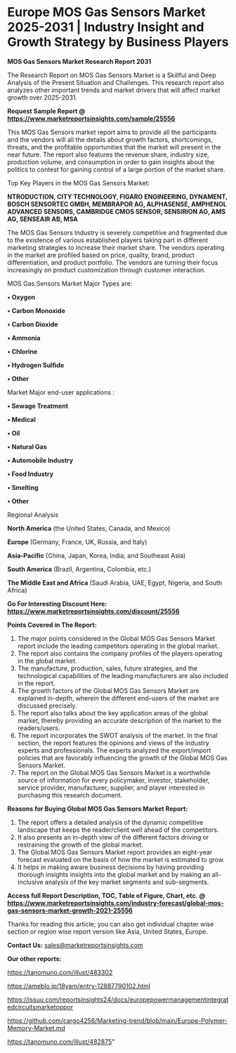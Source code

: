 # Europe MOS Gas Sensors Market 2025-2031 | Industry Insight and Growth Strategy by Business Players

<strong>MOS Gas Sensors Market Research Report 2031</strong>

The Research Report on MOS Gas Sensors Market is a Skillful and Deep Analysis of the Present Situation and Challenges. This research report also analyzes other important trends and market drivers that will affect market growth over 2025-2031.

<strong>Request Sample Report @ <a href=https://www.marketreportsinsights.com/sample/25556>https://www.marketreportsinsights.com/sample/25556</a></strong>

This MOS Gas Sensors market report aims to provide all the participants and the vendors will all the details about growth factors, shortcomings, threats, and the profitable opportunities that the market will present in the near future. The report also features the revenue share, industry size, production volume, and consumption in order to gain insights about the politics to contest for gaining control of a large portion of the market share.

Top Key Players in the MOS Gas Sensors Market:

<strong>NTRODUCTION, CITY TECHNOLOGY, FIGARO ENGINEERING, DYNAMENT, BOSCH SENSORTEC GMBH, MEMBRAPOR AG, ALPHASENSE, AMPHENOL ADVANCED SENSORS, CAMBRIDGE CMOS SENSOR, SENSIRION AG, AMS AG, SENSEAIR AB, MSA</strong>

The MOS Gas Sensors Industry is severely competitive and fragmented due to the existence of various established players taking part in different marketing strategies to increase their market share. The vendors operating in the market are profiled based on price, quality, brand, product differentiation, and product portfolio. The vendors are turning their focus increasingly on product customization through customer interaction.

MOS Gas Sensors Market Major Types are:

<strong>• Oxygen

• Carbon Monoxide

• Carbon Dioxide

• Ammonia

• Chlorine

• Hydrogen Sulfide

• Other</strong>

Market Major end-user applications :

<strong>• Sewage Treatment

• Medical

• Oil

• Natural Gas

• Automobile Industry

• Food Industry

• Smelting

• Other</strong>

Regional Analysis

</u><strong><b>North America</b></strong> (the United States, Canada, and Mexico)

<strong><b>Europe </b></strong>(Germany, France, UK, Russia, and Italy)

<strong><b>Asia-Pacific</b></strong> (China, Japan, Korea, India, and Southeast Asia)

<strong><b>South America</b></strong> (Brazil, Argentina, Colombia, etc.)

<strong><b>The Middle East and Africa</b></strong> (Saudi Arabia, UAE, Egypt, Nigeria, and South Africa)

<strong>Go For Interesting Discount Here: <a href=https://www.marketreportsinsights.com/discount/25556>https://www.marketreportsinsights.com/discount/25556</a></strong>

<strong>Points Covered in The Report:</strong>
<ol>
  <li>The major points considered in the Global MOS Gas Sensors Market report include the leading competitors operating in the global market.</li>
  <li>The report also contains the company profiles of the players operating in the global market.</li>
  <li>The manufacture, production, sales, future strategies, and the technological capabilities of the leading manufacturers are also included in the report.</li>
  <li>The growth factors of the Global MOS Gas Sensors Market are explained in-depth, wherein the different end-users of the market are discussed precisely.</li>
  <li>The report also talks about the key application areas of the global market, thereby providing an accurate description of the market to the readers/users.</li>
  <li>The report incorporates the SWOT analysis of the market. In the final section, the report features the opinions and views of the industry experts and professionals. The experts analyzed the export/import policies that are favorably influencing the growth of the Global MOS Gas Sensors Market.</li>
  <li>The report on the Global MOS Gas Sensors Market is a worthwhile source of information for every policymaker, investor, stakeholder, service provider, manufacturer, supplier, and player interested in purchasing this research document.</li>
</ol>
<strong>Reasons for Buying Global MOS Gas Sensors Market Report:</strong>

<ol>
  <li>The report offers a detailed analysis of the dynamic competitive landscape that keeps the reader/client well ahead of the competitors.</li>
  <li>It also presents an in-depth view of the different factors driving or restraining the growth of the global market.</li>
  <li>The Global MOS Gas Sensors Market report provides an eight-year forecast evaluated on the basis of how the market is estimated to grow.</li>
  <li>It helps in making aware business decisions by having providing thorough insights insights into the global market and by making an all-inclusive analysis of the key market segments and sub-segments.</li>
</ol>
<strong>Access full Report Description, TOC, Table of Figure, Chart, etc. @ <a href=https://www.marketreportsinsights.com/industry-forecast/global-mos-gas-sensors-market-growth-2021-25556>https://www.marketreportsinsights.com/industry-forecast/global-mos-gas-sensors-market-growth-2021-25556</a></strong>


Thanks for reading this article; you can also get individual chapter wise section or region wise report version like Asia, United States, Europe.

<strong>Contact Us:</strong>
sales@marketreportsinsights.com

<strong>Our other reports:</strong>

<a href=https://tanomuno.com/illust/483302>https://tanomuno.com/illust/483302</a>

<a href=https://ameblo.jp/18yam/entry-12887790102.html>https://ameblo.jp/18yam/entry-12887790102.html</a>

<a href=https://issuu.com/reportsinsights24/docs/europepowermanagementintegratedcircuitsmarketoppor>https://issuu.com/reportsinsights24/docs/europepowermanagementintegratedcircuitsmarketoppor</a>

<a href=https://github.com/cargo4256/Marketing-trend/blob/main/Europe-Polymer-Memory-Market.md>https://github.com/cargo4256/Marketing-trend/blob/main/Europe-Polymer-Memory-Market.md</a>

<a href=https://tanomuno.com/illust/482875>https://tanomuno.com/illust/482875</a>"
